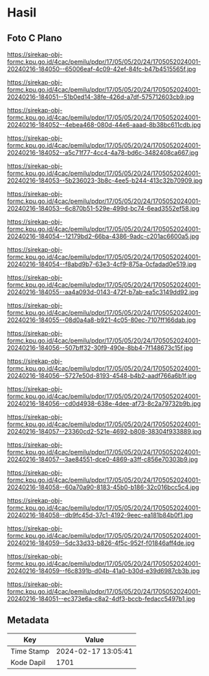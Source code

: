 # Hasil

## Foto C Plano

https://sirekap-obj-formc.kpu.go.id/4cac/pemilu/pdpr/17/05/05/20/24/1705052024001-20240216-184050--65006eaf-4c09-42ef-84fc-b47b4515565f.jpg

https://sirekap-obj-formc.kpu.go.id/4cac/pemilu/pdpr/17/05/05/20/24/1705052024001-20240216-184051--51b0ed14-38fe-426d-a7df-575712603cb9.jpg

https://sirekap-obj-formc.kpu.go.id/4cac/pemilu/pdpr/17/05/05/20/24/1705052024001-20240216-184052--4ebea468-080d-44e6-aaad-8b38bc611cdb.jpg

https://sirekap-obj-formc.kpu.go.id/4cac/pemilu/pdpr/17/05/05/20/24/1705052024001-20240216-184052--a5c71f77-4cc4-4a78-bd6c-3482408ca667.jpg

https://sirekap-obj-formc.kpu.go.id/4cac/pemilu/pdpr/17/05/05/20/24/1705052024001-20240216-184053--5b236023-3b8c-4ee5-b244-413c32b70909.jpg

https://sirekap-obj-formc.kpu.go.id/4cac/pemilu/pdpr/17/05/05/20/24/1705052024001-20240216-184053--6c870b51-529e-499d-bc74-6ead3552ef58.jpg

https://sirekap-obj-formc.kpu.go.id/4cac/pemilu/pdpr/17/05/05/20/24/1705052024001-20240216-184054--12179bd2-66ba-4386-9adc-c201ac6600a5.jpg

https://sirekap-obj-formc.kpu.go.id/4cac/pemilu/pdpr/17/05/05/20/24/1705052024001-20240216-184054--f8abd9b7-63e3-4cf9-875a-0cfadad0e519.jpg

https://sirekap-obj-formc.kpu.go.id/4cac/pemilu/pdpr/17/05/05/20/24/1705052024001-20240216-184055--aa4a093d-0143-472f-b7ab-ea5c3149dd92.jpg

https://sirekap-obj-formc.kpu.go.id/4cac/pemilu/pdpr/17/05/05/20/24/1705052024001-20240216-184055--08d0a4a8-b921-4c05-80ec-7107ff166dab.jpg

https://sirekap-obj-formc.kpu.go.id/4cac/pemilu/pdpr/17/05/05/20/24/1705052024001-20240216-184056--507bff32-30f9-490e-8bb4-7f148673c15f.jpg

https://sirekap-obj-formc.kpu.go.id/4cac/pemilu/pdpr/17/05/05/20/24/1705052024001-20240216-184056--5727e50d-8193-4548-b4b2-aadf766a6b1f.jpg

https://sirekap-obj-formc.kpu.go.id/4cac/pemilu/pdpr/17/05/05/20/24/1705052024001-20240216-184056--cd0d4938-638e-4dee-af73-8c2a79732b9b.jpg

https://sirekap-obj-formc.kpu.go.id/4cac/pemilu/pdpr/17/05/05/20/24/1705052024001-20240216-184057--23360cd2-521e-4692-b808-38304f933889.jpg

https://sirekap-obj-formc.kpu.go.id/4cac/pemilu/pdpr/17/05/05/20/24/1705052024001-20240216-184057--3ae84551-dce0-4869-a3ff-c856e70303b9.jpg

https://sirekap-obj-formc.kpu.go.id/4cac/pemilu/pdpr/17/05/05/20/24/1705052024001-20240216-184058--60a70a90-8183-45b0-b186-32c016bcc5c4.jpg

https://sirekap-obj-formc.kpu.go.id/4cac/pemilu/pdpr/17/05/05/20/24/1705052024001-20240216-184058--db9fc45d-37c1-4192-9eec-ea181b84b0f1.jpg

https://sirekap-obj-formc.kpu.go.id/4cac/pemilu/pdpr/17/05/05/20/24/1705052024001-20240216-184059--5dc33d33-b826-4f5c-952f-f01846aff4de.jpg

https://sirekap-obj-formc.kpu.go.id/4cac/pemilu/pdpr/17/05/05/20/24/1705052024001-20240216-184059--f6c8391b-d04b-41a0-b30d-e39d6987cb3b.jpg

https://sirekap-obj-formc.kpu.go.id/4cac/pemilu/pdpr/17/05/05/20/24/1705052024001-20240216-184051--ec373e6a-c8a2-4df3-bccb-fedacc5497b1.jpg


## Metadata

| Key        | Value               |
| ---------- | ------------------- |
| Time Stamp | 2024-02-17 13:05:41 |
| Kode Dapil | 1701                |



